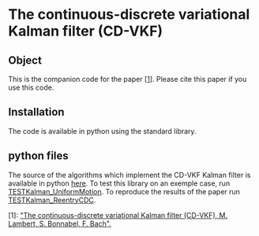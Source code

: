 # The continuous-discrete variational Kalman filter (CD-VKF)

## Object

This is the companion code for the paper \[[1][4]\]. Please cite this paper if you use this code.  

## Installation
The code is available in python using the standard library. 

## python files
The source of the algorithms which implement the CD-VKF Kalman filter is available in python [here][0]. To test this library on an exemple case, run [TESTKalman_UniformMotion][1]. To reproduce the results of the paper run [TESTKalman_ReentryCDC][2]. 

[0]: ./AeroSpaceLibrary/Core
[1]: ./TESTKalman_UniformMotion.py
[2]: ./TESTKalman_ReentryCDC.py
[3]: ./Tutorial/README.md
[4]: https://hal.inria.fr/hal-03665666v2/document

\[1\]: ["The continuous-discrete variational Kalman filter (CD-VKF), M. Lambert, S. Bonnabel, F. Bach".][4] 
